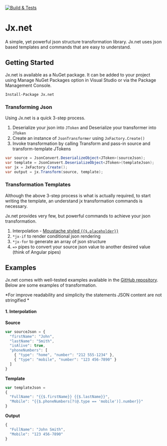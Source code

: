 [![Build & Tests](https://ci.appveyor.com/api/projects/status/7a6ncfn79vtl6upu?svg=true)](https://ci.appveyor.com/project/raghu-romp/jx-net)


# Jx.net
A simple, yet powerful json structure transformation library. Jx.net uses json based templates and commands that are easy to understand.

## Getting Started

Jx.net is available as a NuGet package. It can be added to your project using Manage NuGet Packages option in Visual Studio or via the Package Management Console.

```
Install-Package Jx.net
```

### Transforming Json

Using Jx.net is a quick 3-step process. 
1. Deserialize your json into `JToken` and Deserialize your transformer into `JToken`
3. Create an instance of  `JsonTransformer` using `JxFactory.Create()`
4. Invoke transformation by calling Transform and pass-in source and transform-template JTokens

```csharp
var source = JsonConvert.DeserializeObject<JToken>(sourceJson);
var template = JsonConvert.DeserializeObject<JToken>(templateJson);
var jx = JxFactory.Create();
var output = jx.Transform(source, template);
```

### Transformation Templates

Although the above 3-step process is what is actually required, to start writing the template, an understand jx transformation commands is necessary.

Jx.net provides very few, but powerful commands to achieve your json transformation. 
1. Interpolation - [Moustache styled `{{$.placeholder}}`](https://en.wikipedia.org/wiki/Mustache_(template_system))
2. `*jx-if` to render conditional json rendering 
3. `*jx-for` to generate an array of json structure
4. `=>` pipes to convert your source json value to another desired value (think of Angular pipes)


## Examples

Jx.net comes with well-tested examples available in the [GitHub repository](https://github.com/raghu-romp/Jx.net/tree/master/Jx.net.Tests/tests). Below are some examples of transformation. 

*For improve readability and simplicity the statements JSON content are not stringified *

#### 1. Interpolation 
**Source**
```javascript
var sourceJson = {
  "firstName": "John",
  "lastName": "Smith",
  "isAlive": true,
  "phoneNumbers": [
    { "type": "home", "number": "212 555-1234" },
    { "type": "mobile", "number": "123 456-7890" }
  ]
}
```
**Template**
```javascript
var templateJson = 
{
  "FullName": "{{$.firstName}} {{$.lastName}}",
  "Mobile": "{{$.phoneNumbers[?(@.type == 'mobile')].number}}"
}
```
**Output**
```javascript
{
  "FullName": "John Smith",
  "Mobile": "123 456-7890"
}
```
